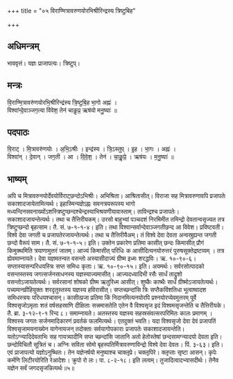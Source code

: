 +++
title = "०५ विराण्मित्रावरुणयोरभिश्रीरिन्द्रस्य त्रिष्टुबिह"

+++
## अधिमन्त्रम्
भाववृत्तं। यज्ञः प्राजापत्यः। त्रिष्टुप्।

## मन्त्रः
वि॒राण्मि॒त्रावरु॑णयोरभि॒श्रीरिन्द्र॑स्य त्रि॒ष्टुबि॒ह भा॒गो अह्नः॑ ।  
विश्वा॑न्दे॒वाञ्जग॒त्या वि॑वेश॒ तेन॑ चाकॢप्र॒ ऋष॑यो मनु॒ष्याः॑ ॥

## पदपाठः
वि॒राट् । मि॒त्रावरु॑णयोः । अ॒भि॒ऽश्रीः । इन्द्र॑स्य । त्रि॒ऽस्तुप् । इ॒ह । भा॒गः । अह्नः॑ ।  
विश्वा॑न् । दे॒वान् । जग॒ती । आ । वि॒वे॒श॒ । तेन॑ । चा॒कॢ॒प्रे॒ । ऋष॑यः । म॒नु॒ष्याः॑ ॥

## भाष्यम्
अपि च मित्रावरुनयोर्देवयोर्विराट्छन्दोऽभिश्रीः। अभिश्रिता। आश्रितासीत्। विराजा सह मित्रावरुणावपि प्रजापतेः सकाशादजायेतामित्यर्थः। इहास्मिन्यज्ञेऽह्नः सवनत्रयरूपस्य भागो मध्यन्दिनसवनाख्योंऽशस्त्रिष्टुप्छन्दश्चेन्द्रस्याभिश्रयणीयावास्ताम्। ताविन्द्रश्च प्रजापतेः। सकाशादजायन्तेत्यर्थः। तथा च तैत्तिरीयकम्। उरसो बाहुभ्यां पञ्चदशं निरमिमीत तमिन्द्रो देवतान्वसृज्यत तत्र त्रिष्टुप्छन्दो बृहत्साम। तै. सं. ७-१-१-४। इति। तथा विश्वान्सर्वान्देवाञ्जगतीछन्द आ विवेश। प्रविष्टवती। विश्वे देवा जगती च प्रजापतेरजायन्तेत्यर्थः। तथा च तैत्तिरीयैअम्। तं विश्वे देवा देवता अन्वस्रुह्यन्त जगती छन्दो वैरूपं साम। तै. सं. ७-१-१-५। इति। उक्तेन प्रकारेण प्रतिमा कासीत् छन्दः किमासीत् प्रौगं किमुक्थमिति त्रयाणामुत्तरं जातम्। आज्यं किमासीत् परिधिः क आसीदित्यनयोरुत्तरं पुरुषसूक्तेद्रष्टव्यम् । तत्र ह्येवमाम्नायते। देवा यज्ञमतन्वत वसन्तो अस्यासीदाज्यं ग्रीष्म इध्मः शरद्धविः। ऋ. १०-९०-६। सप्तास्यासन्परिधयस्त्रिः सप्त समिधः कृताः। ऋ. १०-९०-१५। इति। अयमर्थः। सर्वरसोत्पादको वसन्तस्तस्य जगत्सर्जनसाधनस्य यज्ञस्याज्यमासीत्। आज्यदध्यादिभी रसैः सार्धं ताद्रुशो वसन्तोऽजायतेत्यर्थः। सर्वरसानां शोषको ग्रीष्म ऋतुरिध्म आसीत्। शुष्कैः काष्थैः सार्धं ग्रीष्मोऽजायतेत्यर्थः। पच्यमानव्रीहियुक्तः शरदृतुस्तस्य यज्ञस्य हविरासीत्। सप्तच्छन्दांसि त्रिः सप्तैकविंशतिधा भूत्वाष्वादश समिधस्त्रयः परिधयश्चासन्। कासीत्प्रजा प्रतिमा किं निदानमित्यनयोरपि प्रश्नयोरप्येवमुत्तरम् पूर्वे विश्वसृजोऽमृताः शतं वर्षसहस्राणि दीक्षिताः सत्त्रमासतेति एतेन वै विश्वसृज इदं विश्वमसृजन्तेति च तैत्तिरीयके। तै. ब्रा. ३-१२-९-१ रिन्द ८। समाम्नायते। अतस्तस्य यज्ञस्य सहस्रसंवत्सरपरिमितः कालः प्रमाणम् । विश्वस्य जगतः सर्जनमादिकारणं प्रवर्तकं फलमित्यर्थः। एतदुक्तं भवति। यदा विश्वसृजो देवा देवं प्रजापतिं विश्वसृजामयनाख्येन यागेनायजन् तदोक्ताः सर्वयागोपकाराः प्रजापतेः सकाशादजायन्तेति। यतोऽग्न्यादिदेवताभिः सह गायत्र्यादीनि सप्त च्छन्दांसि जातानि अतो हेतोस्तेषां छन्दसामग्न्यादयो देवता इति। छन्दोविचितौ सूत्रितं च। अग्निः सविता सोमो बृहस्पतिर्मित्रावरुणाविन्द्रो विश्वे देवा देवतः। पिं. ३-६३। इति। एवं प्राजापत्यो यज्ञोऽनुष्थितः। तेन यज्ञेनर्षयो मनुष्याश्च चाक्लृप्रे। चक्लृपिरे। क्लृप्ताः सृष्टा आसन्। कृपेः कर्मणि लिटीरयोरिति रेआदेशः। क्रुपो रो लः। पा. ८-२-१८। इति लत्वम्। तुजादित्वादभ्यासदीर्थः। तेनैव यज्ञेन सर्वं जगदसृजन्नित्यर्थः॥५॥